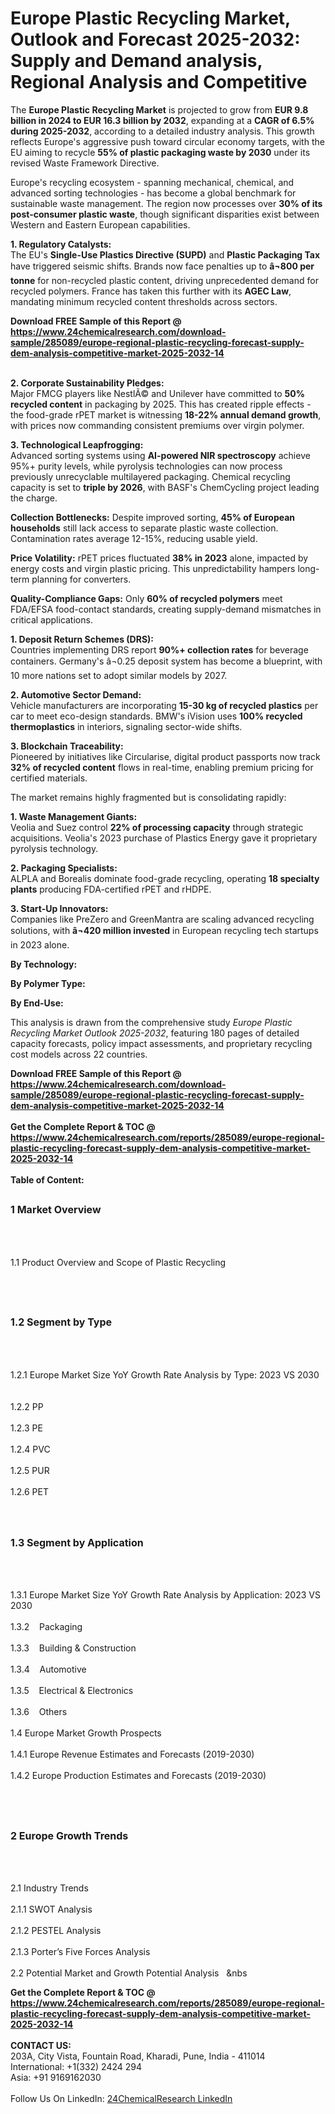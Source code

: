 <h1>Europe Plastic Recycling Market, Outlook and Forecast 2025-2032: Supply and Demand analysis, Regional Analysis and Competitive</h1><p>The <strong>Europe Plastic Recycling Market</strong> is projected to grow from <strong>EUR 9.8 billion in 2024 to EUR 16.3 billion by 2032</strong>, expanding at a <strong>CAGR of 6.5% during 2025-2032</strong>, according to a detailed industry analysis. This growth reflects Europe's aggressive push toward circular economy targets, with the EU aiming to recycle <strong>55% of plastic packaging waste by 2030</strong> under its revised Waste Framework Directive.</p><p>Europe's recycling ecosystem - spanning mechanical, chemical, and advanced sorting technologies - has become a global benchmark for sustainable waste management. The region now processes over <strong>30% of its post-consumer plastic waste</strong>, though significant disparities exist between Western and Eastern European capabilities.</p><p><strong>1. Regulatory Catalysts:</strong><br>
The EU's <strong>Single-Use Plastics Directive (SUPD)</strong> and <strong>Plastic Packaging Tax</strong> have triggered seismic shifts. Brands now face penalties up to <strong>â¬800 per tonne</strong> for non-recycled plastic content, driving unprecedented demand for recycled polymers. France has taken this further with its <strong>AGEC Law</strong>, mandating minimum recycled content thresholds across sectors.</p><div><b>Download FREE Sample of this Report @ 
            <a href="https://www.24chemicalresearch.com/download-sample/285089/europe-regional-plastic-recycling-forecast-supply-dem-analysis-competitive-market-2025-2032-14">
            https://www.24chemicalresearch.com/download-sample/285089/europe-regional-plastic-recycling-forecast-supply-dem-analysis-competitive-market-2025-2032-14</a></b></div><br><p><strong>2. Corporate Sustainability Pledges:</strong><br>
Major FMCG players like NestlÃ© and Unilever have committed to <strong>50% recycled content</strong> in packaging by 2025. This has created ripple effects - the food-grade rPET market is witnessing <strong>18-22% annual demand growth</strong>, with prices now commanding consistent premiums over virgin polymer.</p><p><strong>3. Technological Leapfrogging:</strong><br>
Advanced sorting systems using <strong>AI-powered NIR spectroscopy</strong> achieve 95%+ purity levels, while pyrolysis technologies can now process previously unrecyclable multilayered packaging. Chemical recycling capacity is set to <strong>triple by 2026</strong>, with BASF's ChemCycling project leading the charge.</p><p><strong>Collection Bottlenecks:</strong> Despite improved sorting, <strong>45% of European households</strong> still lack access to separate plastic waste collection. Contamination rates average 12-15%, reducing usable yield.</p><p><strong>Price Volatility:</strong> rPET prices fluctuated <strong>38% in 2023</strong> alone, impacted by energy costs and virgin plastic pricing. This unpredictability hampers long-term planning for converters.</p><p><strong>Quality-Compliance Gaps:</strong> Only <strong>60% of recycled polymers</strong> meet FDA/EFSA food-contact standards, creating supply-demand mismatches in critical applications.</p><p><strong>1. Deposit Return Schemes (DRS):</strong><br>
Countries implementing DRS report <strong>90%+ collection rates</strong> for beverage containers. Germany's â¬0.25 deposit system has become a blueprint, with 10 more nations set to adopt similar models by 2027.</p><p><strong>2. Automotive Sector Demand:</strong><br>
Vehicle manufacturers are incorporating <strong>15-30 kg of recycled plastics</strong> per car to meet eco-design standards. BMW's iVision uses <strong>100% recycled thermoplastics</strong> in interiors, signaling sector-wide shifts.</p><p><strong>3. Blockchain Traceability:</strong><br>
Pioneered by initiatives like Circularise, digital product passports now track <strong>32% of recycled content</strong> flows in real-time, enabling premium pricing for certified materials.</p><p>The market remains highly fragmented but is consolidating rapidly:</p><p><strong>1. Waste Management Giants:</strong><br>
Veolia and Suez control <strong>22% of processing capacity</strong> through strategic acquisitions. Veolia's 2023 purchase of Plastics Energy gave it proprietary pyrolysis technology.</p><p><strong>2. Packaging Specialists:</strong><br>
ALPLA and Borealis dominate food-grade recycling, operating <strong>18 specialty plants</strong> producing FDA-certified rPET and rHDPE.</p><p><strong>3. Start-Up Innovators:</strong><br>
Companies like PreZero and GreenMantra are scaling advanced recycling solutions, with <strong>â¬420 million invested</strong> in European recycling tech startups in 2023 alone.</p><p><strong>By Technology:</strong></p><p><strong>By Polymer Type:</strong></p><p><strong>By End-Use:</strong></p><p>This analysis is drawn from the comprehensive study <em>Europe Plastic Recycling Market Outlook 2025-2032</em>, featuring 180 pages of detailed capacity forecasts, policy impact assessments, and proprietary recycling cost models across 22 countries.</p><div><b>Download FREE Sample of this Report @ 
            <a href="https://www.24chemicalresearch.com/download-sample/285089/europe-regional-plastic-recycling-forecast-supply-dem-analysis-competitive-market-2025-2032-14">
            https://www.24chemicalresearch.com/download-sample/285089/europe-regional-plastic-recycling-forecast-supply-dem-analysis-competitive-market-2025-2032-14</a></b></div><br><div><b>Get the Complete Report & TOC @ 
            <a href="https://www.24chemicalresearch.com/reports/285089/europe-regional-plastic-recycling-forecast-supply-dem-analysis-competitive-market-2025-2032-14">
            https://www.24chemicalresearch.com/reports/285089/europe-regional-plastic-recycling-forecast-supply-dem-analysis-competitive-market-2025-2032-14</a></b></div><br>
            <b>Table of Content:</b><p><h2><span style="font-size:16px"><strong>1 Market Overview&nbsp;&nbsp; &nbsp;</strong></span></h2><br />
<br />
<p>1.1 Product Overview and Scope of Plastic Recycling&nbsp;</p><br />
<br />
<h2><strong><span style="font-size:16px">1.2 Segment by Type&nbsp;&nbsp; &nbsp;</span></strong></h2><br />
<br />
<p>1.2.1 Europe Market Size YoY Growth Rate Analysis by Type: 2023 VS 2030&nbsp;&nbsp; &nbsp;<br /><br />
1.2.2 PP&nbsp;&nbsp; &nbsp;<br /><br />
1.2.3 PE<br /><br />
1.2.4 PVC<br /><br />
1.2.5 PUR<br /><br />
1.2.6 PET<br /><br />
<br />
<h2><span style="font-size:16px"><strong>1.3 Segment by Application&nbsp;&nbsp;</strong></span></h2><br />
<br />
<p>1.3.1 Europe Market Size YoY Growth Rate Analysis by Application: 2023 VS 2030&nbsp;&nbsp; &nbsp;<br /><br />
1.3.2&nbsp;&nbsp; &nbsp;Packaging<br /><br />
1.3.3&nbsp;&nbsp; &nbsp;Building & Construction<br /><br />
1.3.4&nbsp;&nbsp; &nbsp;Automotive<br /><br />
1.3.5&nbsp;&nbsp; &nbsp;Electrical & Electronics<br /><br />
1.3.6&nbsp;&nbsp; &nbsp;Others<br /><br />
1.4 Europe Market Growth Prospects&nbsp;&nbsp; &nbsp;<br /><br />
1.4.1 Europe Revenue Estimates and Forecasts (2019-2030)&nbsp;&nbsp; &nbsp;<br /><br />
1.4.2 Europe Production Estimates and Forecasts (2019-2030)&nbsp;&nbsp;</p><br />
<br />
<h2><span style="font-size:16px"><strong>2 Europe Growth Trends&nbsp;&nbsp; &nbsp;</strong></span></h2><br />
<br />
<p>2.1 Industry Trends&nbsp;&nbsp; &nbsp;<br /><br />
2.1.1 SWOT Analysis&nbsp;&nbsp; &nbsp;<br /><br />
2.1.2 PESTEL Analysis&nbsp;&nbsp; &nbsp;<br /><br />
2.1.3 Porter&rsquo;s Five Forces Analysis&nbsp;&nbsp; &nbsp;<br /><br />
2.2 Potential Market and Growth Potential Analysis&nbsp;&nbsp; &nbs</p><div><b>Get the Complete Report & TOC @ 
            <a href="https://www.24chemicalresearch.com/reports/285089/europe-regional-plastic-recycling-forecast-supply-dem-analysis-competitive-market-2025-2032-14">
            https://www.24chemicalresearch.com/reports/285089/europe-regional-plastic-recycling-forecast-supply-dem-analysis-competitive-market-2025-2032-14</a></b></div><br><b>CONTACT US:</b><br>
            203A, City Vista, Fountain Road, Kharadi, Pune, India - 411014<br>
            International: +1(332) 2424 294<br>
            Asia: +91 9169162030 <br><br>
            Follow Us On LinkedIn: <a href="https://www.linkedin.com/company/24chemicalresearch/">24ChemicalResearch LinkedIn</a>